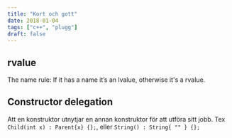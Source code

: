 ```yaml
---
title: "Kort och gott"
date: 2018-01-04
tags: ["c++", "plugg"]
draft: false
---
```


## rvalue
The name rule: If it has a name it’s an lvalue, otherwise it's a rvalue.

## Constructor delegation
Att en konstruktor utnytjar en annan konstruktor för att utföra sitt jobb. Tex ``Child(int x) : Parent{x} {};``, eller ``String() : String{ "" } {};``
